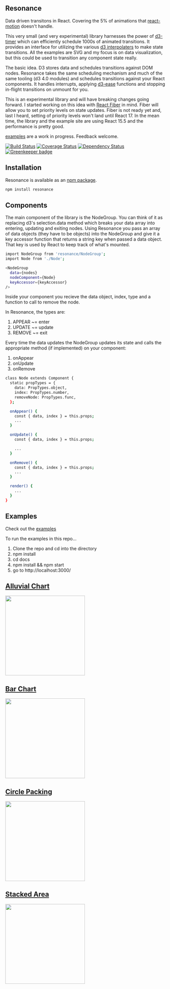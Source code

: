 ## Resonance

Data driven transitons in React. Covering the 5% of animations that [react-motion](https://github.com/chenglou/react-motion) doesn't handle.

This very small (and very experimental) library harnesses the power of [d3-timer](https://github.com/d3/d3-timer) which can efficiently schedule 1000s of animated transitions.
It provides an interface for utilizing the various [d3 interpolaters](https://github.com/d3/d3-interpolate) to make state transitions.  All the examples are SVG and my focus is on data visualization, but this could be used to transition any component state really.

The basic idea. D3 stores data and schedules transitions against DOM nodes.  Resonance takes the same scheduling mechanism and much of the same tooling (d3 4.0 modules) and schedules transitions against your React components.
It handles interrupts, applying [d3-ease](https://github.com/d3/d3-timer) functions and stopping in-flight transitions on unmount for you.

This is an experimental library and will have breaking changes going forward.
I started working on this idea with [React Fiber](http://isfiberreadyyet.com/) in mind.  Fiber will allow you to set priority levels on state updates.  Fiber is not ready yet and, last I heard, setting of priority levels won't land until React 17.
In the mean time, the library and the example site are using React 15.5 and the performance is pretty good.

[examples](https://sghall.github.io/resonance/#/examples/states-by-age) are a work in progress.  Feedback welcome. 

[![Build Status](https://travis-ci.org/sghall/resonance.svg?branch=master)](https://travis-ci.org/sghall/resonance)
[![Coverage Status](https://coveralls.io/repos/github/sghall/resonance/badge.svg?branch=master)](https://coveralls.io/github/sghall/resonance?branch=master)
[![Dependency Status](https://www.versioneye.com/user/projects/58cf12fc6893fd004792c7d0/badge.svg?style=flat-square)](https://www.versioneye.com/user/projects/58cf12fc6893fd004792c7d0)
[![Greenkeeper badge](https://badges.greenkeeper.io/sghall/resonance.svg)](https://greenkeeper.io/)

## Installation


Resonance is available as an [npm package](https://www.npmjs.org/package/resonance).

```sh
npm install resonance
```

## Components

The main component of the library is the NodeGroup.  You can think of it as replacing d3's selection.data method which breaks your data array into entering, updating and exiting nodes.
Using Resonance you pass an array of data objects (they have to be objects) into the NodeGroup and give it a key accessor function that returns a string key when passed a data object.
That key is used by React to keep track of what's mounted.

```sh
import NodeGroup from 'resonance/NodeGroup';
import Node from './Node';

<NodeGroup
  data={nodes}
  nodeComponent={Node}
  keyAccessor={keyAccessor}
/>
```

Inside your component you recieve the data object, index, type and a function to call to remove the node. 

In Resonance, the types are:

1. APPEAR ~= enter
2. UPDATE ~= update
3. REMOVE ~= exit

Every time the data updates the NodeGroup updates its state and calls the appropriate method (if implemented) on your component:

1. onAppear
2. onUpdate
3. onRemove

```sh
class Node extends Component {
  static propTypes = {
    data: PropTypes.object,
    index: PropTypes.number,
    removeNode: PropTypes.func,
  };

  onAppear() {
  	const { data, index } = this.props;
  	...
  }

  onUpdate() {
  	const { data, index } = this.props;

  	...
  }

  onRemove() {
  	const { data, index } = this.props;
  	...
  }

  render() {
  	...
  }
}
```

## Examples

Check out the [examples](https://sghall.github.io/resonance/)

To run the examples in this repo...

1. Clone the repo and cd into the directory
2. npm install
3. cd docs
4. npm install && npm start
4. go to http://localhost:3000/

## [Alluvial Chart](https://sghall.github.io/resonance/#/examples/alluvial-chart)
<a href="https://sghall.github.io/resonance/#/examples/alluvial-chart">
	<img src="https://cloud.githubusercontent.com/assets/4615775/24084023/d736ddde-0c9f-11e7-8646-b953dd368c84.jpg" height="250px"/>
</a>

## [Bar Chart](https://sghall.github.io/resonance/#/examples/states-by-age)
<a href="https://sghall.github.io/resonance/#/examples/states-by-age">
  <img src="https://cloud.githubusercontent.com/assets/4615775/24084025/d7397e86-0c9f-11e7-90b6-9a99f056f4c9.jpg" height="250px"/>
</a>

## [Circle Packing](https://sghall.github.io/resonance/#/examples/packed-by-age)
<a href="https://sghall.github.io/resonance/#/examples/packed-by-age">
  <img src="https://cloud.githubusercontent.com/assets/4615775/24084024/d7371ace-0c9f-11e7-8616-3941fd62aa55.jpg" height="250px"/>
</a>

## [Stacked Area](https://sghall.github.io/resonance/#/examples/stacked-area)
<a href="https://sghall.github.io/resonance/#/examples/stacked-area">
  <img src="https://cloud.githubusercontent.com/assets/4615775/24084030/de9ec4e2-0c9f-11e7-85d8-3be0bbc5c7d0.jpg" height="250px"/>
</a>

